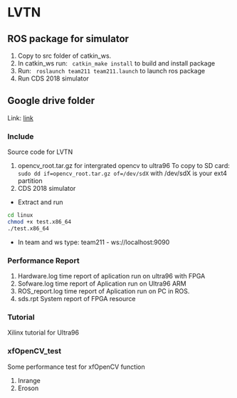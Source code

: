 # LVTN
## ROS package for simulator
1. Copy to src folder of catkin_ws.
2. In catkin_ws run: ` catkin_make install` to build and install package
3. Run: ` roslaunch team211 team211.launch` to launch ros package
4. Run CDS 2018 simulator 
## Google drive folder 
Link: [link](https://drive.google.com/open?id=1JvJ-h9TVdwQssJfrebwz1lI_tdiAgkTT)
### Include
Source code for LVTN <br />
1. opencv_root.tar.gz for intergrated opencv to ultra96 
To copy to SD card:` sudo dd if=opencv_root.tar.gz of=/dev/sdX` with /dev/sdX is your ext4 partition
2. CDS 2018 simulator
* Extract and run <br>
```bash
cd linux
chmod +x test.x86_64
./test.x86_64
```
* In team and ws type: team211 - ws://localhost:9090 <br>
### Performance Report
1. Hardware.log time report of aplication run on ultra96 with FPGA
2. Sofware.log time report of Aplication run on Ultra96 ARM
3. ROS_report.log time report of Aplication run on PC in ROS.
4. sds.rpt System report of FPGA resource
### Tutorial
Xilinx tutorial for Ultra96
### xfOpenCV_test
Some performance test for xfOpenCV function
1. Inrange
2. Eroson
